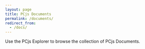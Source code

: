 ```yaml
---
layout: page
title: PCjs Documents
permalink: /documents/
redirect_from:
  - /docs/
---
```


Use the PCjs Explorer to browse the collection of PCjs Documents.
